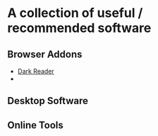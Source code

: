 # A collection of useful / recommended software

## Browser Addons
* [Dark Reader](https://github.com/darkreader/darkreader)
* 
## Desktop Software

## Online Tools
